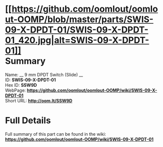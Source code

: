 
[[https://github.com/oomlout/oomlout-OOMP/blob/master/parts/SWIS-09-X-DPDT-01/SWIS-09-X-DPDT-01_420.jpg|alt=SWIS-09-X-DPDT-01]]     
Summary
=================
  
Name: __ 9 mm DPDT Switch (Slide) __    
ID: __SWIS-09-X-DPDT-01__   
Hex ID: __SSW9D__   
WebPage: __https://github.com/oomlout/oomlout-OOMP/wiki/SWIS-09-X-DPDT-01__   
Short URL: __http://oom.lt/SSW9D__   

Full Details
==========================
Full summary of this part can be found in the wiki:   
__https://github.com/oomlout/oomlout-OOMP/wiki/SWIS-09-X-DPDT-01__    

